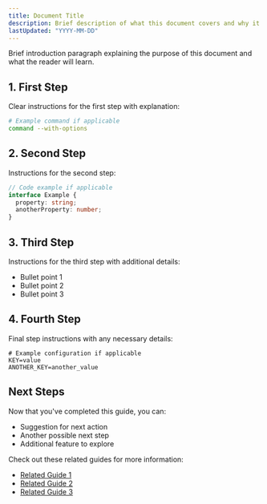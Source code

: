 ```yaml
---
title: Document Title
description: Brief description of what this document covers and why it's useful.
lastUpdated: "YYYY-MM-DD"
---
```


Brief introduction paragraph explaining the purpose of this document and what the reader will learn.

## 1. First Step

Clear instructions for the first step with explanation:

```bash
# Example command if applicable
command --with-options
```

## 2. Second Step

Instructions for the second step:

```typescript
// Code example if applicable
interface Example {
  property: string;
  anotherProperty: number;
}
```

## 3. Third Step

Instructions for the third step with additional details:

- Bullet point 1
- Bullet point 2
- Bullet point 3

## 4. Fourth Step

Final step instructions with any necessary details:

```env
# Example configuration if applicable
KEY=value
ANOTHER_KEY=another_value
```

## Next Steps

Now that you've completed this guide, you can:

- Suggestion for next action
- Another possible next step
- Additional feature to explore

Check out these related guides for more information:

- [Related Guide 1](/docs/path/to/guide1)
- [Related Guide 2](/docs/path/to/guide2)
- [Related Guide 3](/docs/path/to/guide3) 